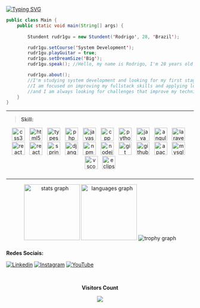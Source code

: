 [![Typing SVG](https://readme-typing-svg.demolab.com/?lines=Hello,+I'm+Rudr1gu!;I+studying+system+development)](https://git.io/typing-svg)

```java
public class Main {
    public static void main(String[] args) {
        
        Stundent rudr1gu = new Stundent('Rodrigo', 28, 'Brazil');

        rudr1gu.setCourse('System Development');
        rudr1gu.playGuitar = true;
        rudr1gu.setDreamSize('Big');
        rudr1gu.speak(); //Hello, my name is Rodrigo, I'm 28 years old and I'm from Brazil

        rudr1gu.about(); 
        //I'm studying system development and looking for my first stage in web development.
        //I am focused on improving my fullstack skills and applying logic to problem solving,
        //and I am always looking for challenges that improve my technical understanding.
    }
}
```
<hr>

>**Skill:**
<div align="center">
    <img src="https://skillicons.dev/icons?i=css" height="35" alt="css3 logo"  />
    <img width="5" />
    <img src="https://skillicons.dev/icons?i=html" height="35" alt="html5 logo"  />
    <img width="5" />
    <img src="https://skillicons.dev/icons?i=ts" height="35" alt="typescript logo"  />
    <img width="5" />
    <img src="https://skillicons.dev/icons?i=php" height="35" alt="php logo"  />
    <img width="5" />
    <img src="https://skillicons.dev/icons?i=js" height="35" alt="javascript logo"  />
    <img width="5">
    <img src="https://skillicons.dev/icons?i=cpp" height="35" alt="cpp logo"  />
    <img width="5" />
    <img src="https://skillicons.dev/icons?i=python" height="35" alt="python logo"  />
    <img width="5" />
    <img src="https://skillicons.dev/icons?i=java" height="35" alt="java logo"  />
    <img width="5" />
    <img src="https://skillicons.dev/icons?i=angular" height="35" alt="angularjs logo"  />
    <img width="5" />
    <img src="https://skillicons.dev/icons?i=laravel" height="35" alt="laravel logo"  />
    <img width="5" />
    <img src="https://skillicons.dev/icons?i=react" height="35" alt="react logo"  />
    <img width="5" />
    <img src="https://skillicons.dev/icons?i=bootstrap" height="35" alt="react logo"  />
    <img width="5" />
    <img src="https://skillicons.dev/icons?i=spring" height="35" alt="spring logo"  />
    <img width="5" />
    <img src="https://skillicons.dev/icons?i=django" height="35" alt="django logo"  />
    <img width="5" />
    <img src="https://cdn.simpleicons.org/npm/CB3837" height="35" alt="npm logo"  />
    <img width="5" />
    <img src="https://skillicons.dev/icons?i=nodejs" height="35" alt="nodejs logo"  />
    <img width="5" />
    <img src="https://skillicons.dev/icons?i=git" height="35" alt="git logo"  />
    <img width="5">
    <img src="https://skillicons.dev/icons?i=github" height="35" alt="github logo"  />
    <img width="5" />
    <img src="https://skillicons.dev/icons?i=maven" height="35" alt="apachemaven logo"  />
    <img width="5" />
    <img src="https://skillicons.dev/icons?i=mysql" height="35" alt="mysql logo"  />
    <img width="5" />
    <img src="https://skillicons.dev/icons?i=vscode" height="35" alt="vscode logo"  />
    <img width="5" />
    <img src="https://skillicons.dev/icons?i=eclipse" height="35" alt="eclipse logo"  />      
</div>

###

<hr>

<div align="center">
  <img src="https://github-readme-stats.vercel.app/api?username=rudr1gu&hide_title=false&hide_rank=false&show_icons=true&include_all_commits=true&count_private=true&disable_animations=false&theme=dark&locale=en&hide_border=false&order=1" height="150" alt="stats graph"  />
  <img src="https://github-readme-stats.vercel.app/api/top-langs?username=rudr1gu&locale=en&hide_title=true&layout=compact&card_width=320&langs_count=8&theme=dark&hide_border=false&order=2" height="150" alt="languages graph"  />
  <img src="https://github-profile-trophy.vercel.app?username=rudr1gu&theme=gitdimmed&column=-1&row=1&margin-w=8&margin-h=8&no-bg=true&no-frame=true&order=4"  alt="trophy graph"  />
</div>

###

###

**Redes Sociais:**

[![Linkedin](https://img.shields.io/badge/LinkedIn-0077B5?style=for-the-badge&logo=linkedin&logoColor=white)](https://linkedin.com/in/rudr1gu) [![Instagram](https://img.shields.io/badge/Instagram-E4405F?style=for-the-badge&logo=instagram&logoColor=white)](https://instagram.com/rudr1gu)
[![YouTube](https://img.shields.io/badge/YouTube-FF0000?style=for-the-badge&logo=youtube&logoColor=white)](https://www.youtube.com/@rudr1gu)

<div align="center">
  <br><p align="centre"><b>Visitors Count</b></p>  
    <p align="center"><img align="center" src="https://profile-counter.glitch.me/{rudr1gu}/count.svg" /></p> 
  <br>
</div>
